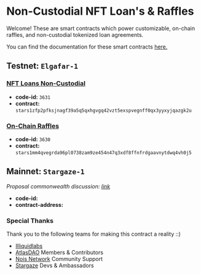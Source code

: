 # Non-Custodial NFT Loan's & Raffles
Welcome! These are smart contracts which power customizable, on-chain raffles, and non-custodial tokenized loan agreements. 

You can find the documentation for these smart contracts [here.](https://docs.atlasdao.zone/introduction/welcome)


<!-- |   Type                            |     Raffles   |   Loans   |
| --------------------------------- | --------| --------------|
|   *code-id*                       | `3630`  |`3631`|
| *contract-addr*                  | ``        |``| -->


## Testnet: `Elgafar-1`
### [NFT Loans Non-Custodial](./contracts/nft-loan/README.md)
- **code-id:** `3631`
- **contract:** `stars1zfp2pfksjnagf39a5q5qxhgvgq42vzt5exspvegnff0qx3yyxyjqazgk2u`

### [On-Chain Raffles](./contracts//raffles/README.md)
- **code-id:** `3630`
- **contract:** `stars1mm4qvegrda96pl0738zam9ze454n47q3xdf8ffnfrdgaavnytdwq4vh0j5`


## Mainnet: `Stargaze-1`
*Proposal commonwealth discussion: [link](https://commonwealth.im/stargaze/discussion/15181-whitelist-the-atlas-dao-app)*
- **code-id:** ` `
- **contract-address:** ` `


### Special Thanks
Thank you to the following teams for making this contract a reality ::)
* [Illiquidlabs](https://github.com/illiquidly)
* [AtlasDAO](https://atlasdao.zone) Members & Contributors
* [Nois Network](https://nois.network) Community Support
* [Stargaze](https://stargaze.zone) Devs & Ambassadors